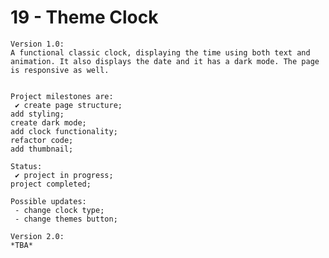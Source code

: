 # 19 - Theme Clock

    Version 1.0:
    A functional classic clock, displaying the time using both text and animation. It also displays the date and it has a dark mode. The page is responsive as well.


    Project milestones are:
     ✔ create page structure;
    add styling;
    create dark mode;
    add clock functionality;
    refactor code;
    add thumbnail;

    Status:
     ✔ project in progress;
    project completed;

    Possible updates:
     - change clock type;
     - change themes button;

    Version 2.0:
    *TBA*
